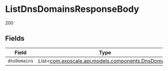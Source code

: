 # ListDnsDomainsResponseBody

200


## Fields

| Field                                                                                      | Type                                                                                       | Required                                                                                   | Description                                                                                |
| ------------------------------------------------------------------------------------------ | ------------------------------------------------------------------------------------------ | ------------------------------------------------------------------------------------------ | ------------------------------------------------------------------------------------------ |
| `dnsDomains`                                                                               | List<[com.exoscale.api.models.components.DnsDomain](../../models/components/DnsDomain.md)> | :heavy_minus_sign:                                                                         | N/A                                                                                        |